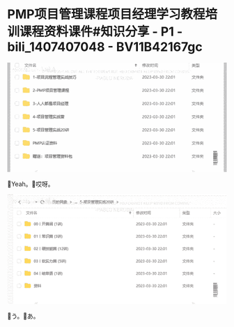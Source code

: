 # PMP项目管理课程项目经理学习教程培训课程资料课件#知识分享 - P1 - bili_1407407048 - BV11B42167gc

![](img/db7bca071a128b1a409b16707f246968_0.png)

🎼Yeah。🎼哎呀。

![](img/db7bca071a128b1a409b16707f246968_2.png)

🎼う。🎼あ。